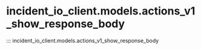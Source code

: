 # incident_io_client.models.actions_v1_show_response_body

::: incident_io_client.models.actions_v1_show_response_body